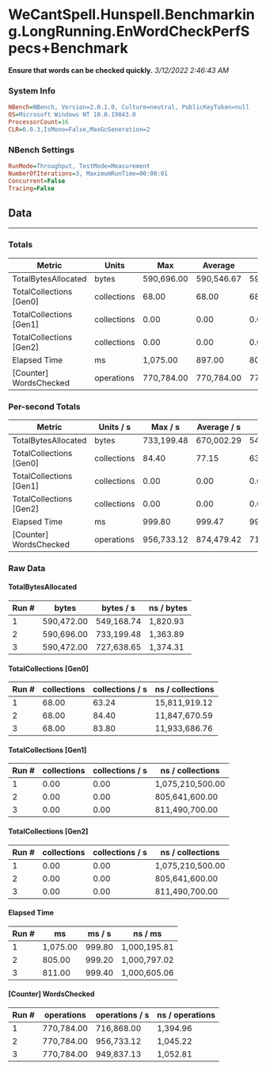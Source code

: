 ﻿# WeCantSpell.Hunspell.Benchmarking.LongRunning.EnWordCheckPerfSpecs+Benchmark
__Ensure that words can be checked quickly.__
_3/12/2022 2:46:43 AM_
### System Info
```ini
NBench=NBench, Version=2.0.1.0, Culture=neutral, PublicKeyToken=null
OS=Microsoft Windows NT 10.0.19043.0
ProcessorCount=16
CLR=6.0.3,IsMono=False,MaxGcGeneration=2
```

### NBench Settings
```ini
RunMode=Throughput, TestMode=Measurement
NumberOfIterations=3, MaximumRunTime=00:00:01
Concurrent=False
Tracing=False
```

## Data
-------------------

### Totals
|          Metric |           Units |             Max |         Average |             Min |          StdDev |
|---------------- |---------------- |---------------- |---------------- |---------------- |---------------- |
|TotalBytesAllocated |           bytes |      590,696.00 |      590,546.67 |      590,472.00 |          129.33 |
|TotalCollections [Gen0] |     collections |           68.00 |           68.00 |           68.00 |            0.00 |
|TotalCollections [Gen1] |     collections |            0.00 |            0.00 |            0.00 |            0.00 |
|TotalCollections [Gen2] |     collections |            0.00 |            0.00 |            0.00 |            0.00 |
|    Elapsed Time |              ms |        1,075.00 |          897.00 |          805.00 |          154.18 |
|[Counter] WordsChecked |      operations |      770,784.00 |      770,784.00 |      770,784.00 |            0.00 |

### Per-second Totals
|          Metric |       Units / s |         Max / s |     Average / s |         Min / s |      StdDev / s |
|---------------- |---------------- |---------------- |---------------- |---------------- |---------------- |
|TotalBytesAllocated |           bytes |      733,199.48 |      670,002.29 |      549,168.74 |      104,681.85 |
|TotalCollections [Gen0] |     collections |           84.40 |           77.15 |           63.24 |           12.05 |
|TotalCollections [Gen1] |     collections |            0.00 |            0.00 |            0.00 |            0.00 |
|TotalCollections [Gen2] |     collections |            0.00 |            0.00 |            0.00 |            0.00 |
|    Elapsed Time |              ms |          999.80 |          999.47 |          999.20 |            0.31 |
|[Counter] WordsChecked |      operations |      956,733.12 |      874,479.42 |      716,868.00 |      136,539.03 |

### Raw Data
#### TotalBytesAllocated
|           Run # |           bytes |       bytes / s |      ns / bytes |
|---------------- |---------------- |---------------- |---------------- |
|               1 |      590,472.00 |      549,168.74 |        1,820.93 |
|               2 |      590,696.00 |      733,199.48 |        1,363.89 |
|               3 |      590,472.00 |      727,638.65 |        1,374.31 |

#### TotalCollections [Gen0]
|           Run # |     collections | collections / s |ns / collections |
|---------------- |---------------- |---------------- |---------------- |
|               1 |           68.00 |           63.24 |   15,811,919.12 |
|               2 |           68.00 |           84.40 |   11,847,670.59 |
|               3 |           68.00 |           83.80 |   11,933,686.76 |

#### TotalCollections [Gen1]
|           Run # |     collections | collections / s |ns / collections |
|---------------- |---------------- |---------------- |---------------- |
|               1 |            0.00 |            0.00 |1,075,210,500.00 |
|               2 |            0.00 |            0.00 |  805,641,600.00 |
|               3 |            0.00 |            0.00 |  811,490,700.00 |

#### TotalCollections [Gen2]
|           Run # |     collections | collections / s |ns / collections |
|---------------- |---------------- |---------------- |---------------- |
|               1 |            0.00 |            0.00 |1,075,210,500.00 |
|               2 |            0.00 |            0.00 |  805,641,600.00 |
|               3 |            0.00 |            0.00 |  811,490,700.00 |

#### Elapsed Time
|           Run # |              ms |          ms / s |         ns / ms |
|---------------- |---------------- |---------------- |---------------- |
|               1 |        1,075.00 |          999.80 |    1,000,195.81 |
|               2 |          805.00 |          999.20 |    1,000,797.02 |
|               3 |          811.00 |          999.40 |    1,000,605.06 |

#### [Counter] WordsChecked
|           Run # |      operations |  operations / s | ns / operations |
|---------------- |---------------- |---------------- |---------------- |
|               1 |      770,784.00 |      716,868.00 |        1,394.96 |
|               2 |      770,784.00 |      956,733.12 |        1,045.22 |
|               3 |      770,784.00 |      949,837.13 |        1,052.81 |


